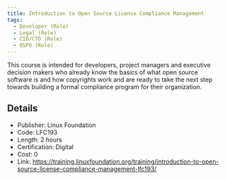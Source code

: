 ```yaml
--- 
title: Introduction to Open Source License Compliance Management
tags:
  - Developer (Role)
  - Legal (Role)
  - CIO/CTO (Role)
  - OSPO (Role)
---
```


This course is intended for developers, project managers and executive decision makers who already know the basics of what open source software is and how copyrights work and are ready to take the next step towards building a formal compliance program for their organization.

## Details

- Publisher: Linux Foundation
- Code: LFC193
- Length: 2 hours
- Certification: Digital
- Cost: 0
- Link: https://training.linuxfoundation.org/training/introduction-to-open-source-license-compliance-management-lfc193/

